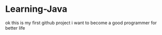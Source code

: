 # Learning-Java
ok this is my first github project
i want to become a good programmer for better life
